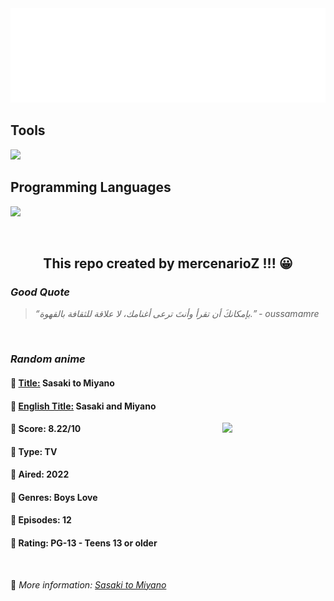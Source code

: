 
<img src="svg/nai.svg" />

<p>
  <h2>Tools</h2>
  <a href="https://skillicons.dev">
    <img src="https://skillicons.dev/icons?i=git,bash,vim,ubuntu,tensorflow,pytorch,docker,raspberrypi" />
  </a>

  <br />

  <h2>Programming Languages</h2>

  <a href="https://skillicons.dev">
    <img src="https://skillicons.dev/icons?i=python,c,cpp" />
  </a>
</p>

<br />

<h2 align="center">This repo created by mercenarioZ !!! 😀</h2>
<h3><i>Good Quote</i></h3>

<blockquote>
<i>
“بإمكانكَ أن تقرأ وأنتَ ترعى أغنامك، لا علاقة للثقافة بالقهوة.” - oussamamre
</i>
</blockquote>

<br />

<h3><i>Random anime</i></h3>

<h4>
  <strong>🥭 <u>Title:</u></strong> Sasaki to Miyano
</h4>

<h4>🌿 <u>English Title:</u> Sasaki and Miyano</h4>

<img align="right" width="165" src=https://cdn.myanimelist.net/images/anime/1182/119308.jpg />

<h4>🌱 Score: 8.22/10</h4>

<h4>🌲 Type: TV</h4>

<h4>🌴 Aired: 2022</h4>

<h4>🌵 Genres: Boys Love</h4>

<h4>🥑 Episodes: 12</h4>

<h4>🍏 Rating: PG-13 - Teens 13 or older</h4>

<br />

🍂 *More information: [Sasaki to Miyano](https://myanimelist.net/anime/44055/Sasaki_to_Miyano)*
    